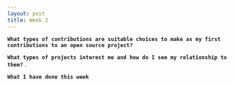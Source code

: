 ```yaml
---
layout: post
title: Week 2
---
```


**`What types of contributions are suitable choices to make as my first contributions to an open source project?`**  

**`What types of projects interest me and how do I see my relationship to them?`** . 

**`What I have done this week`**
